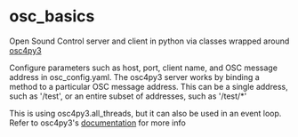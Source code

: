 # osc_basics
Open Sound Control server and client in python via classes wrapped around [osc4py3](https://github.com/Xinne/osc4py3)

Configure parameters such as host, port, client name, and OSC message address in osc_config.yaml. The osc4py3 server works by binding a method to a particular OSC message address. This can be a single address, such as '/test', or an entire subset of addresses, such as '/test/\*'

This is using osc4py3.all_threads, but it can also be used in an event loop. Refer to osc4py3's [documentation](http://osc4py3.readthedocs.io/en/latest/) for more info
